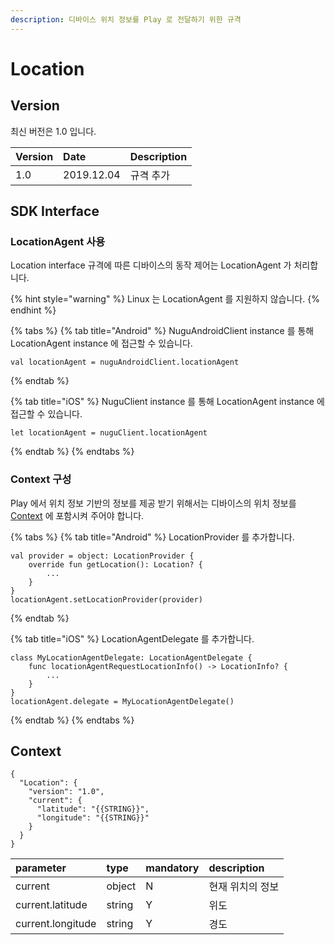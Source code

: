 ```yaml
---
description: 디바이스 위치 정보를 Play 로 전달하기 위한 규격
---
```


# Location

## Version

최신 버전은 1.0 입니다.

| Version | Date | Description |
| :--- | :--- | :--- |
| 1.0 | 2019.12.04 | 규격 추가 |

## SDK Interface

### LocationAgent 사용

Location interface 규격에 따른 디바이스의 동작 제어는 LocationAgent 가 처리합니다.

{% hint style="warning" %}
Linux 는 LocationAgent 를 지원하지 않습니다.
{% endhint %}

{% tabs %}
{% tab title="Android" %}
NuguAndroidClient instance 를 통해 LocationAgent instance 에 접근할 수 있습니다.

```text
val locationAgent = nuguAndroidClient.locationAgent
```
{% endtab %}

{% tab title="iOS" %}
NuguClient instance 를 통해 LocationAgent instance 에 접근할 수 있습니다.

```text
let locationAgent = nuguClient.locationAgent
```
{% endtab %}
{% endtabs %}

### Context 구성

Play 에서 위치 정보 기반의 정보를 제공 받기 위해서는 디바이스의 위치 정보를 [Context](location.md#context) 에 포함시켜 주어야 합니다.

{% tabs %}
{% tab title="Android" %}
LocationProvider 를 추가합니다.

```text
val provider = object: LocationProvider {
    override fun getLocation(): Location? {
        ...
    }
}
locationAgent.setLocationProvider(provider)
```
{% endtab %}

{% tab title="iOS" %}
LocationAgentDelegate 를 추가합니다.

```text
class MyLocationAgentDelegate: LocationAgentDelegate {
    func locationAgentRequestLocationInfo() -> LocationInfo? {
        ...
    }
}
locationAgent.delegate = MyLocationAgentDelegate()
```
{% endtab %}
{% endtabs %}

## Context

```text
{
  "Location": {
    "version": "1.0",
    "current": {
      "latitude": "{{STRING}}",
      "longitude": "{{STRING}}"
    }
  }
}
```

| parameter | type | mandatory | description |
| :--- | :--- | :--- | :--- |
| current | object | N | 현재 위치의 정보 |
| current.latitude | string | Y | 위도 |
| current.longitude | string | Y | 경도 |

